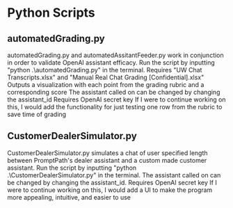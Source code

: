 # Python Scripts
## automatedGrading.py
automatedGrading.py and automatedAssitantFeeder.py work in conjunction in order to validate OpenAI assistant efficacy.
Run the script by inputting "python .\automatedGrading.py" in the terminal. Requires "UW Chat Transcripts.xlsx" and "Manual Real Chat Grading [Confidential].xlsx"
Outputs a visualization with each point from the grading rubric and a corresponding score
The assistant called on can be changed by changing the assistant_id
Requires OpenAI secret key
If I were to continue working on this, I would add the functionality for just testing one row from the rubric to save time of grading

## CustomerDealerSimulator.py
CustomerDealerSimulator.py simulates a chat of user specified length between PromptPath's dealer assistant and a custom made customer assistant.
Run the script by inputting "python .\CustomerDealerSimulator.py" in the terminal.
The assistant called on can be changed by changing the assistant_id.
Requires OpenAI secret key
If I were to continue working on this, I would add a UI to make the program more appealing, intuitive, and easier to use
